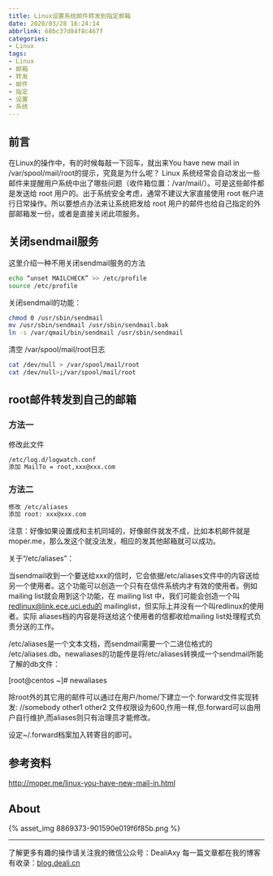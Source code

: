 ```yaml
---
title: Linux设置系统邮件转发到指定邮箱
date: 2020/03/28 16:24:14
abbrlink: 68bc37d84f8c467f
categories:
- Linux
tags:
- Linux
- 邮箱
- 转发
- 邮件
- 指定
- 设置
- 系统
---
```

## 前言
在Linux的操作中，有的时候每敲一下回车，就出来You have new mail in /var/spool/mail/root的提示，究竟是为什么呢？
Linux 系统经常会自动发出一些邮件来提醒用户系统中出了哪些问题（收件箱位置：/var/mail/）。可是这些邮件都是发送给 root 用户的。出于系统安全考虑，通常不建议大家直接使用 root 帐户进行日常操作。所以要想点办法来让系统把发给 root 用户的邮件也给自己指定的外部邮箱发一份，或者是直接关闭此项服务。

## 关闭sendmail服务
这里介绍一种不用关闭sendmail服务的方法
```bash
echo “unset MAILCHECK” >> /etc/profile
source /etc/profile
```

关闭sendmail的功能：
```bash
chmod 0 /usr/sbin/sendmail
mv /usr/sbin/sendmail /usr/sbin/sendmail.bak
ln -s /var/qmail/bin/sendmail /usr/sbin/sendmail
```

清空 /var/spool/mail/root日志
```bash
cat /dev/null > /var/spool/mail/root
cat /dev/null>;/var/spool/mail/root
```

## root邮件转发到自己的邮箱
### 方法一
修改此文件
```bash
/etc/log.d/logwatch.conf
添加 MailTo = root,xxx@xxx.com
```

### 方法二
```bash
修改 /etc/aliases
添加 root: xxx@xxx.com
```

注意：好像如果设置成和主机同域的，好像邮件就发不成，比如本机邮件就是moper.me，那么发这个就没法发，相应的发其他邮箱就可以成功。

关于“/etc/aliases”：

当sendmail收到一个要送给xxx的信时，它会依据/etc/aliases文件中的内容送给另一个使用者。这个功能可以创造一个只有在信件系统内才有效的使用者。例如mailing list就会用到这个功能，在 mailing list 中，我们可能会创造一个叫 redlinux@link.ece.uci.edu的 mailinglist，但实际上并没有一个叫redlinux的使用者。实际 aliases档的内容是将送给这个使用者的信都收给mailing list处理程式负责分送的工作。

/etc/aliases是一个文本文档，而sendmail需要一个二进位格式的 /etc/aliases.db。newaliases的功能传是将/etc/aliases转换成一个sendmail所能了解的db文件：

[root@centos ~]# newaliases

除root外的其它用的邮件可以通过在用户/home/下建立一个.forward文件实现转发:
//somebody
other1
other2
文件权限设为600,作用一样,但.forward可以由用户自行维护,而aliases则只有治理员才能修改。

设定~/.forward档案加入转寄目的即可。

## 参考资料
http://moper.me/linux-you-have-new-mail-in.html


## About
{% asset_img 8869373-901590e019f6f85b.png %}

---------------
了解更多有趣的操作请关注我的微信公众号：DealiAxy
每一篇文章都在我的博客有收录：[blog.deali.cn](http://blog.deali.cn)
